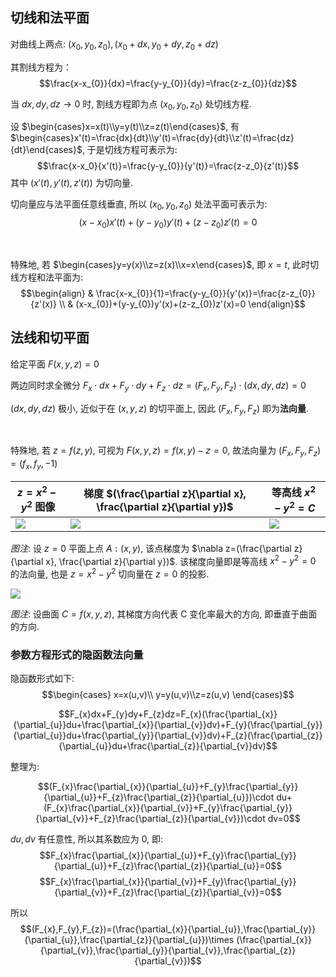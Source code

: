 ## 切线和法平面

对曲线上两点: $(x_0,y_0,z_0), (x_0+dx,y_0+dy,z_0+dz)$

其割线方程为： $$\frac{x-x_{0}}{dx}=\frac{y-y_{0}}{dy}=\frac{z-z_{0}}{dz}$$

当 $dx,dy,dz\to 0$ 时, 割线方程即为点 $(x_0,y_0,z_0)$ 处切线方程.

设 $\begin{cases}x=x(t)\\y=y(t)\\z=z(t)\end{cases}$, 有 $\begin{cases}x'(t)=\frac{dx}{dt}\\y'(t)=\frac{dy}{dt}\\z'(t)=\frac{dz}{dt}\end{cases}$, 于是切线方程可表示为: $$\frac{x-x_0}{x'(t)}=\frac{y-y_{0}}{y'(t)}=\frac{z-z_0}{z'(t)}$$ 其中 $(x'(t), y'(t), z'(t))$ 为切向量. 

切向量应与法平面任意线垂直, 所以 $(x_0,y_0,z_0)$ 处法平面可表示为: $$(x-x_0)x'(t)+(y-y_0)y'(t)+(z-z_0)z'(t)=0$$

<br>

特殊地, 若 $\begin{cases}y=y(x)\\z=z(x)\\x=x\end{cases}$, 即 $x=t$, 此时切线方程和法平面为: $$\begin{align}
& \frac{x-x_{0}}{1}=\frac{y-y_{0}}{y'(x)}=\frac{z-z_{0}}{z'(x)} \\
& (x-x_{0})+(y-y_{0})y'(x)+(z-z_{0})z'(x)=0
\end{align}$$

## 法线和切平面

给定平面 $F(x,y,z)=0$

两边同时求全微分 $F_{x}\cdot dx+F_{y}\cdot dy+F_{z}\cdot dz=(F_x,F_y,F_z)\cdot(dx,dy,dz)=0$

$(dx,dy,dz)$ 极小, 近似于在 $(x,y,z)$ 的切平面上, 因此 $(F_x,F_y,F_z)$ 即为**法向量**.

<br>

特殊地, 若 $z=f(z,y)$, 可视为 $F(x,y,z)=f(x,y)-z=0$, 故法向量为 $(F_x,F_y,F_z)=(f_x,f_y,-1)$

| $z=x^2-y^2$ 图像                                        | 梯度 $(\frac{\partial z}{\partial x}, \frac{\partial z}{\partial y})$                                                | 等高线 $x^{2}-y^{2}=C$ |
| ----------------------------------------------------- | ----------------------------------------------------- | ------ |
| ![](../../../attach/Pasted%20image%2020240429090429.png) | ![](../../../attach/Pasted%20image%2020240429090425.png) | ![](../../../attach/Pasted%20image%2020240429091136.png)       |

*图注*: 设 $z=0$ 平面上点 $A:(x,y)$, 该点梯度为 $\nabla z=(\frac{\partial z}{\partial x}, \frac{\partial z}{\partial y})$. 该梯度向量即是等高线 $x^{2}-y^{2}=0$  的法向量, 也是 $z=x^2-y^2$ 切向量在 $z=0$ 的投影.

![](../../../attach/Pasted%20image%2020240429093535.png)

*图注*: 设曲面 $C=f(x,y,z)$, 其梯度方向代表 C 变化率最大的方向, 即垂直于曲面的方向.

### 参数方程形式的隐函数法向量

隐函数形式如下: $$\begin{cases}
x=x(u,v)\\ y=y(u,v)\\z=z(u,v)
\end{cases}$$

$$F_{x}dx+F_{y}dy+F_{z}dz=F_{x}(\frac{\partial_{x}}{\partial_{u}}du+\frac{\partial_{x}}{\partial_{v}}dv)+F_{y}(\frac{\partial_{y}}{\partial_{u}}du+\frac{\partial_{y}}{\partial_{v}}dv)+F_{z}(\frac{\partial_{z}}{\partial_{u}}du+\frac{\partial_{z}}{\partial_{v}}dv)$$

整理为:

$$(F_{x}\frac{\partial_{x}}{\partial_{u}}+F_{y}\frac{\partial_{y}}{\partial_{u}}+F_{z}\frac{\partial_{z}}{\partial_{u}})\cdot du+(F_{x}\frac{\partial_{x}}{\partial_{v}}+F_{y}\frac{\partial_{y}}{\partial_{v}}+F_{z}\frac{\partial_{z}}{\partial_{v}})\cdot dv=0$$

$du,dv$ 有任意性, 所以其系数应为 0, 即: $$F_{x}\frac{\partial_{x}}{\partial_{u}}+F_{y}\frac{\partial_{y}}{\partial_{u}}+F_{z}\frac{\partial_{z}}{\partial_{u}}=0$$
$$F_{x}\frac{\partial_{x}}{\partial_{v}}+F_{y}\frac{\partial_{y}}{\partial_{v}}+F_{z}\frac{\partial_{z}}{\partial_{v}}=0$$ 

所以 $$(F_{x},F_{y},F_{z})=(\frac{\partial_{x}}{\partial_{u}},\frac{\partial_{y}}{\partial_{u}},\frac{\partial_{z}}{\partial_{u}})\times (\frac{\partial_{x}}{\partial_{v}},\frac{\partial_{y}}{\partial_{v}},\frac{\partial_{z}}{\partial_{v}})$$
